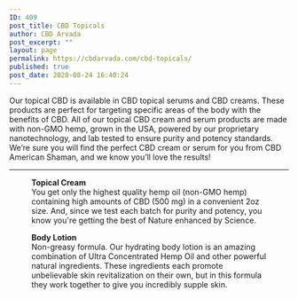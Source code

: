 ```yaml
---
ID: 409
post_title: CBD Topicals
author: CBD Arvada
post_excerpt: ""
layout: page
permalink: https://cbdarvada.com/cbd-topicals/
published: true
post_date: 2020-08-24 16:40:24
---
```

<!-- wp:paragraph -->
<p>Our topical CBD is available in CBD topical serums and CBD creams. These products are perfect for targeting specific areas of the body with the benefits of CBD. All of our topical CBD cream and serum products are made with non-GMO hemp, grown in the USA, powered by our proprietary nanotechnology, and lab tested to ensure purity and potency standards. We’re sure you will find the perfect CBD cream or serum for you from CBD American Shaman, and we know you’ll love the results!</p>
<!-- /wp:paragraph -->

<!-- wp:separator {"className":"is-style-wide"} -->
<hr class="wp-block-separator is-style-wide"/>
<!-- /wp:separator -->

<!-- wp:columns -->
<div class="wp-block-columns"><!-- wp:column -->
<div class="wp-block-column"><!-- wp:image {"align":"center","id":411,"sizeSlug":"thumbnail"} -->
<div class="wp-block-image"><figure class="aligncenter size-thumbnail"><img src="https://cbdarvada.com/wp-content/uploads/2020/08/anti-inflammatory-topical-cream-150x150.jpg" alt="" class="wp-image-411"/><figcaption><strong>Topical Cream</strong><br>You get only the highest quality hemp oil (non-GMO hemp) containing high amounts of CBD (500 mg) in a convenient 2oz size. And, since we test each batch for purity and potency, you know you're getting the best of Nature enhanced by Science.</figcaption></figure></div>
<!-- /wp:image -->

<!-- wp:paragraph -->
<p></p>
<!-- /wp:paragraph --></div>
<!-- /wp:column -->

<!-- wp:column -->
<div class="wp-block-column"><!-- wp:image {"align":"center","id":412,"sizeSlug":"thumbnail"} -->
<div class="wp-block-image"><figure class="aligncenter size-thumbnail"><img src="https://cbdarvada.com/wp-content/uploads/2020/08/hydrating-body-lotion-150x150.png" alt="" class="wp-image-412"/><figcaption><strong>Body Lotion</strong><br>Non-greasy formula. Our hydrating body lotion is an amazing combination of Ultra Concentrated Hemp Oil and other powerful natural ingredients. These ingredients each promote unbelievable skin revitalization on their own, but in this formula they work together to give you incredibly supple skin.</figcaption></figure></div>
<!-- /wp:image --></div>
<!-- /wp:column --></div>
<!-- /wp:columns -->